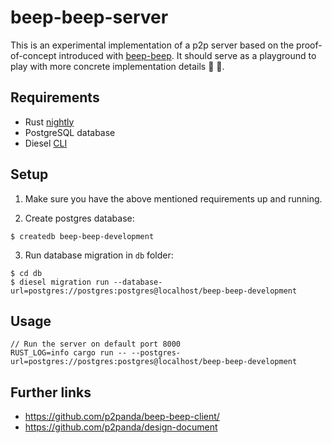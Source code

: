 # beep-beep-server

This is an experimental implementation of a p2p server based on the proof-of-concept introduced with [beep-beep](https://github.com/p2panda/beep-beep). It should serve as a playground to play with more concrete implementation details :goggles: :lab_coat:.

## Requirements

* Rust [nightly](https://github.com/rust-lang/rustup#working-with-nightly-rust)
* PostgreSQL database
* Diesel [CLI](https://github.com/diesel-rs/diesel/tree/master/diesel_cli)

## Setup

1. Make sure you have the above mentioned requirements up and running.

2. Create postgres database:

  ```
  $ createdb beep-beep-development
  ```

3. Run database migration in `db` folder:

  ```
  $ cd db
  $ diesel migration run --database-url=postgres://postgres:postgres@localhost/beep-beep-development
  ```

## Usage

```
// Run the server on default port 8000
RUST_LOG=info cargo run -- --postgres-url=postgres://postgres:postgres@localhost/beep-beep-development
```

## Further links

* https://github.com/p2panda/beep-beep-client/
* https://github.com/p2panda/design-document
